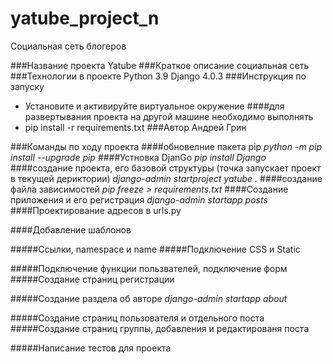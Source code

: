 # yatube_project_n
Социальная сеть блогеров

###Название проекта
Yatube
###Краткое описание
социальная сеть
###Технологии в проекте
Python 3.9
Django 4.0.3
###Инструкция по запуску
- Установите и активируйте виртуальное окружение
####для развертывания проекта на другой машине необходимо выполнять
- pip install -r requirements.txt
###Автор
Андрей Грин



###Команды по ходу проекта
####обновелние пакета pip
_python -m pip install --upgrade pip_
####Устновка DjanGo
_pip install Django_
####создание проекта, его базовой структуры (точка запускает проект в текущей дериктории)
_django-admin startproject yatube ._
####создание файла зависимостей
_pip freeze > requirements.txt_
####Создание приложения и его регистрация
_django-admin startapp posts_
####Проектирование адресов в urls.py

####Добавление шаблонов

#####Ссылки, namespaсe и name
#####Подключение CSS и Static

#####Подключение функции пользвателей, подключение форм
#####Создание страниц регистрации

#####Создание раздела об авторе
_django-admin startapp about_

#####Создание страниц пользователя и отдельного поста
#####Создание страниц группы, добавления и редактированя поста

#####Написание тестов для проекта

